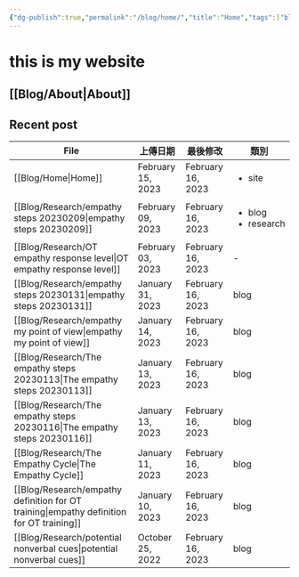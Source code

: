 ```yaml
---
{"dg-publish":true,"permalink":"/blog/home/","title":"Home","tags":["blog","gardenEntry","gardenEntry","gardenEntry","gardenEntry","gardenEntry","gardenEntry","gardenEntry","gardenEntry","gardenEntry","gardenEntry"]}
---
```



# this is my website


## [[Blog/About\|About]]


## Recent post

| File                                                                                        | 上傳日期              | 最後修改              | 類別                                      |
| ------------------------------------------------------------------------------------------- | ----------------- | ----------------- | --------------------------------------- |
| [[Blog/Home\|Home]]                                                                      | February 15, 2023 | February 16, 2023 | <ul><li>site</li></ul>                  |
| [[Blog/Research/empathy steps 20230209\|empathy steps 20230209]]                         | February 09, 2023 | February 16, 2023 | <ul><li>blog</li><li>research</li></ul> |
| [[Blog/Research/OT empathy response level\|OT empathy response level]]                   | February 03, 2023 | February 16, 2023 | \-                                      |
| [[Blog/Research/empathy steps 20230131\|empathy steps 20230131]]                         | January 31, 2023  | February 16, 2023 | blog                                    |
| [[Blog/Research/empathy my point of view\|empathy my point of view]]                     | January 14, 2023  | February 16, 2023 | blog                                    |
| [[Blog/Research/The empathy steps 20230113\|The empathy steps 20230113]]                 | January 13, 2023  | February 16, 2023 | blog                                    |
| [[Blog/Research/The empathy steps 20230116\|The empathy steps 20230116]]                 | January 13, 2023  | February 16, 2023 | blog                                    |
| [[Blog/Research/The Empathy Cycle\|The Empathy Cycle]]                                   | January 11, 2023  | February 16, 2023 | blog                                    |
| [[Blog/Research/empathy definition for OT training\|empathy definition for OT training]] | January 10, 2023  | February 16, 2023 | blog                                    |
| [[Blog/Research/potential nonverbal cues\|potential nonverbal cues]]                     | October 25, 2022  | February 16, 2023 | blog                                    |


